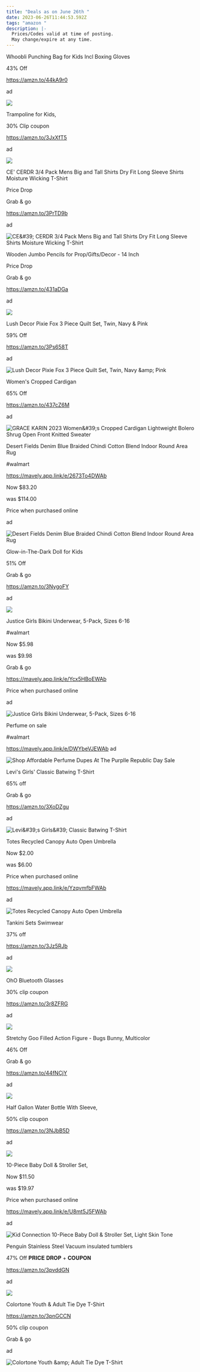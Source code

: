 ```yaml
---
title: "Deals as on June 26th "
date: 2023-06-26T11:44:53.592Z
tags: "amazon "
description: |-
  Prices/Codes valid at time of posting.
  May change/expire at any time.
---
```

<!--StartFragment-->

Whoobli Punching Bag for Kids Incl Boxing Gloves

43% Off

https://amzn.to/44kA9r0

ad

![](https://m.media-amazon.com/images/I/81nHn3vrgWL._AC_SL1500_.jpg)

<!--StartFragment-->

Trampoline for Kids,

30% Clip coupon

https://amzn.to/3JxXfT5

ad

![](https://m.media-amazon.com/images/I/91WXC30yf2L._AC_SL1500_.jpg)

CE' CERDR 3/4 Pack Mens Big and Tall Shirts Dry Fit Long Sleeve Shirts Moisture Wicking T-Shirt

Price Drop

Grab & go

https://amzn.to/3PrTD9b

ad

![CE\&#39; CERDR 3/4 Pack Mens Big and Tall Shirts Dry Fit Long Sleeve Shirts Moisture Wicking T-Shirt](https://m.media-amazon.com/images/I/81x393tqhYL._AC_UX679_.jpg)

<!--StartFragment-->

Wooden Jumbo Pencils for Prop/Gifts/Decor - 14 Inch

Price Drop

Grab & go

https://amzn.to/431aDGa

ad

![](https://m.media-amazon.com/images/I/51m0ap5MFRL._AC_SL1000_.jpg)

<!--StartFragment-->

Lush Decor Pixie Fox 3 Piece Quilt Set, Twin, Navy & Pink

59% Off

https://amzn.to/3Ps658T

ad



![Lush Decor Pixie Fox 3 Piece Quilt Set, Twin, Navy \&amp; Pink](https://m.media-amazon.com/images/I/91PUXBhHq2L._AC_SX522_.jpg)

Women's Cropped Cardigan

65% Off

https://amzn.to/437cZ6M

ad

![GRACE KARIN 2023 Women\&#39;s Cropped Cardigan Lightweight Bolero Shrug Open Front Knitted Sweater](https://m.media-amazon.com/images/I/71+EI41zTQL._AC_UY741_.jpg)

Desert Fields Denim Blue Braided Chindi Cotton Blend Indoor Round Area Rug

\#walmart

https://mavely.app.link/e/2673To4DWAb

Now $83.20

was $114.00

Price when purchased online

ad

![Desert Fields Denim Blue Braided Chindi Cotton Blend Indoor Round Area Rug](https://i5.walmartimages.com/asr/c2fcdc3b-add2-4792-8ac3-980a1f4268f1_1.21f575fd41a3a9f9c8ef307b93be92f5.jpeg?odnHeight=2000&odnWidth=2000&odnBg=FFFFFF)

Glow-in-The-Dark Doll for Kids

51% Off

Grab & go

https://amzn.to/3NygoFY

ad

![](https://m.media-amazon.com/images/I/71Qbl0YB3dL._AC_SL1500_.jpg)

Justice Girls Bikini Underwear, 5-Pack, Sizes 6-16

\#walmart

Now $5.98

was $9.98

Grab & go

https://mavely.app.link/e/Ycx5HBoEWAb

Price when purchased online

ad

![Justice Girls Bikini Underwear, 5-Pack, Sizes 6-16](https://i5.walmartimages.com/asr/6c61d375-ae35-4053-8d72-0c828a107c01.d1c85787a63aa4328dcf921b6f5f1a53.jpeg?odnHeight=2000&odnWidth=2000&odnBg=FFFFFF)

Perfume on sale

\#walmart

https://mavely.app.link/e/DWYbeVJEWAb ad

![Shop Affordable Perfume Dupes At The Purplle Republic Day Sale](https://media6.ppl-media.com/mediafiles/blogs/shutterstock_1397308094_cb85c34615.jpg)

Levi's Girls' Classic Batwing T-Shirt

65% off

Grab & go

https://amzn.to/3XoDZgu

ad

![Levi\&#39;s Girls\&#39; Classic Batwing T-Shirt](https://m.media-amazon.com/images/I/71U-deOtNAL._AC_UX679_.jpg)

Totes Recycled Canopy Auto Open Umbrella

Now $2.00

was $6.00

Price when purchased online

https://mavely.app.link/e/YzqvmfbFWAb

ad

![Totes Recycled Canopy Auto Open Umbrella](https://i5.walmartimages.com/asr/08dc1e61-9fc7-4189-ae2e-47a33424385f.04560a82718a74f6b6e54d92d8b3882d.jpeg?odnHeight=2000&odnWidth=2000&odnBg=FFFFFF)

Tankini Sets Swimwear

37% off

https://amzn.to/3Jz5RJb

ad

![](https://m.media-amazon.com/images/I/51seyQdFh4L._AC_SY679._SX._UX._SY._UY_.jpg)

OhO Bluetooth Glasses

30% clip coupon

https://amzn.to/3r8ZFRG

ad

![](https://m.media-amazon.com/images/I/51K1zgBopEL._AC_SL1001_.jpg)



Stretchy Goo Filled Action Figure - Bugs Bunny, Multicolor

46% Off

Grab & go

https://amzn.to/44fNCjY

ad

![](https://m.media-amazon.com/images/I/717t-vKBuSL._AC_SL1500_.jpg)

<!--StartFragment-->

Half Gallon Water Bottle With Sleeve,

50% clip coupon

https://amzn.to/3NJbB5D

ad

![](https://m.media-amazon.com/images/I/718BsG1bD+L._AC_SL1500_.jpg)

10-Piece Baby Doll & Stroller Set,

Now $11.50

was $19.97

Price when purchased online

https://mavely.app.link/e/U8mt5J5FWAb

ad

![Kid Connection 10-Piece Baby Doll & Stroller Set, Light Skin Tone](https://i5.walmartimages.com/asr/9fb0592e-b59d-4afc-ba3b-b3d77fa8eed4.ec30e50faa509b2ae8678785775e3752.jpeg?odnHeight=2000&odnWidth=2000&odnBg=FFFFFF)

<!--StartFragment-->

Penguin Stainless Steel Vacuum insulated tumblers

47% Off  𝐏𝐑𝐈𝐂𝐄 𝐃𝐑𝐎𝐏 + 𝐂𝐎𝐔𝐏𝐎𝐍

https://amzn.to/3pvddGN

ad

<!--EndFragment-->

![](https://m.media-amazon.com/images/I/61C2hNP31CS._AC_SL1500_.jpg)

<!--StartFragment-->

Colortone Youth & Adult Tie Dye T-Shirt

https://amzn.to/3pnGCCN

50% clip coupon

Grab & go

ad

![Colortone Youth \&amp; Adult Tie Dye T-Shirt](https://m.media-amazon.com/images/I/71yLfAfPCQL._AC_UX679_.jpg)

<!--EndFragment-->